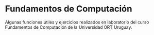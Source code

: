 Fundamentos de Computación
==========================

Algunas funciones útiles y ejercicios realizados en laboratorio del curso Fundamentos de Computación de la Universidad ORT Uruguay.
